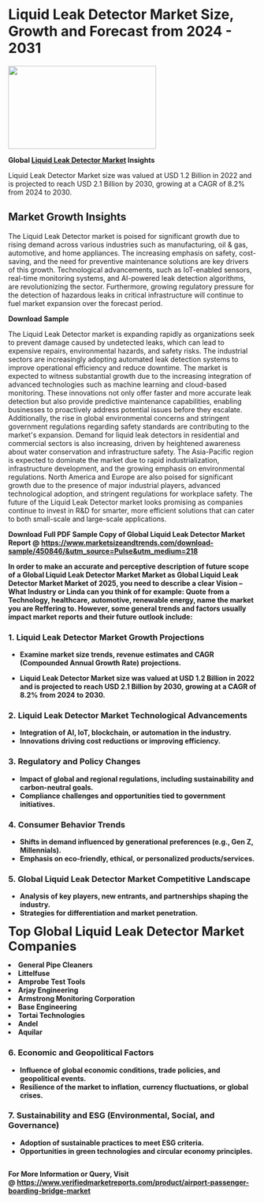<H1>Liquid Leak Detector Market Size, Growth and Forecast from 2024 - 2031</H1><img class="aligncenter size-medium wp-image-584254" src="https://thirdeyenews.in/wp-content/uploads/2024/09/Global-Market-Research-300x168.jpeg" alt="" width="300" height="168" /><p><strong>Global&nbsp;<a href="https://www.marketsizeandtrends.com/download-sample/450846/&amp;utm_source=Pulse&amp;utm_medium=218">Liquid Leak Detector Market</a> Insights</strong></p><p>Liquid Leak Detector Market size was valued at USD 1.2 Billion in 2022 and is projected to reach USD 2.1 Billion by 2030, growing at a CAGR of 8.2% from 2024 to 2030.</p><p><h2>Market Growth Insights</h2> <p>The Liquid Leak Detector market is poised for significant growth due to rising demand across various industries such as manufacturing, oil & gas, automotive, and home appliances. The increasing emphasis on safety, cost-saving, and the need for preventive maintenance solutions are key drivers of this growth. Technological advancements, such as IoT-enabled sensors, real-time monitoring systems, and AI-powered leak detection algorithms, are revolutionizing the sector. Furthermore, growing regulatory pressure for the detection of hazardous leaks in critical infrastructure will continue to fuel market expansion over the forecast period.</p> <p><strong>Download Sample</strong></p> <p>The Liquid Leak Detector market is expanding rapidly as organizations seek to prevent damage caused by undetected leaks, which can lead to expensive repairs, environmental hazards, and safety risks. The industrial sectors are increasingly adopting automated leak detection systems to improve operational efficiency and reduce downtime. The market is expected to witness substantial growth due to the increasing integration of advanced technologies such as machine learning and cloud-based monitoring. These innovations not only offer faster and more accurate leak detection but also provide predictive maintenance capabilities, enabling businesses to proactively address potential issues before they escalate. Additionally, the rise in global environmental concerns and stringent government regulations regarding safety standards are contributing to the market's expansion. Demand for liquid leak detectors in residential and commercial sectors is also increasing, driven by heightened awareness about water conservation and infrastructure safety. The Asia-Pacific region is expected to dominate the market due to rapid industrialization, infrastructure development, and the growing emphasis on environmental regulations. North America and Europe are also poised for significant growth due to the presence of major industrial players, advanced technological adoption, and stringent regulations for workplace safety. The future of the Liquid Leak Detector market looks promising as companies continue to invest in R&D for smarter, more efficient solutions that can cater to both small-scale and large-scale applications.</p> <p><strong></p><p><span class=""><strong>Download Full PDF Sample Copy of Global Liquid Leak Detector Market Report</strong> @ <a href="https://www.marketsizeandtrends.com/download-sample/450846/&amp;utm_source=Pulse&amp;utm_medium=218" target="_blank">https://www.marketsizeandtrends.com/download-sample/450846/&amp;utm_source=Pulse&amp;utm_medium=218</a></span></p><p>In order to make an accurate and perceptive description of future scope of a Global&nbsp;Liquid Leak Detector Market Market as Global&nbsp;Liquid Leak Detector Market Market of 2025, you need to describe a clear Vision &ndash; What Industry or Linda can you think of for example: Quote from a Technology, healthcare, automotive, renewable energy, name the market you are Reffering to. However, some general trends and factors usually impact market reports and their future outlook include:</p><h3>1.&nbsp;<strong>Liquid Leak Detector Market Growth Projections</strong></h3><ul><li>Examine market size trends, revenue estimates and CAGR (Compounded Annual Growth Rate) projections.</li><li><p>Liquid Leak Detector Market size was valued at USD 1.2 Billion in 2022 and is projected to reach USD 2.1 Billion by 2030, growing at a CAGR of 8.2% from 2024 to 2030.</p></li></ul><h3>2.&nbsp;<strong>Liquid Leak Detector Market Technological Advancements</strong></h3><ul><li>Integration of AI, IoT, blockchain, or automation in the industry.</li><li>Innovations driving cost reductions or improving efficiency.</li></ul><h3>3.&nbsp;<strong>Regulatory and Policy Changes</strong></h3><ul><li>Impact of global and regional regulations, including sustainability and carbon-neutral goals.</li><li>Compliance challenges and opportunities tied to government initiatives.</li></ul><h3>4.&nbsp;<strong>Consumer Behavior Trends</strong></h3><ul><li>Shifts in demand influenced by generational preferences (e.g., Gen Z, Millennials).</li><li>Emphasis on eco-friendly, ethical, or personalized products/services.</li></ul><h3>5.&nbsp;<strong>Global Liquid Leak Detector Market Competitive Landscape</strong></h3><ul><li>Analysis of key players, new entrants, and partnerships shaping the industry.</li><li>Strategies for differentiation and market penetration.</li></ul><p data-pm-slice="1 1 []"><span style="color: inherit; font-family: inherit; font-size: 25px;">Top Global Liquid Leak Detector Market Companies</span></p><div class="" data-test-id=""><p><li>General Pipe Cleaners</li><li> Littelfuse</li><li> Amprobe Test Tools</li><li> Arjay Engineering</li><li> Armstrong Monitoring Corporation</li><li> Base Engineering</li><li> Tortai Technologies</li><li> Andel</li><li> Aquilar</li></p></div><h3>6.&nbsp;<strong>Economic and Geopolitical Factors</strong></h3><ul><li>Influence of global economic conditions, trade policies, and geopolitical events.</li><li>Resilience of the market to inflation, currency fluctuations, or global crises.</li></ul><h3>7.&nbsp;<strong>Sustainability and ESG (Environmental, Social, and Governance)</strong></h3><ul><li>Adoption of sustainable practices to meet ESG criteria.</li><li>Opportunities in green technologies and circular economy principles.</li></ul><h2><strong style="font-size: 14px;">For More Information or Query, Visit @&nbsp;</strong><a style="background-color: #ffffff; font-size: 14px;" href="https://www.marketsizeandtrends.com/report/liquid-leak-detector-market/" target="_blank">https://www.verifiedmarketreports.com/product/airport-passenger-boarding-bridge-market</a></h2>

